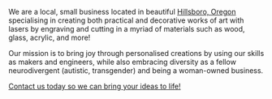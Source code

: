 We are a local, small business located in beautiful [Hillsboro, Oregon](https://en.wikipedia.org/wiki/Hillsboro,_Oregon) specialising in creating both practical and decorative works of art with lasers by engraving and cutting in a myriad of materials such as wood, glass, acrylic, and more!

Our mission is to bring joy through personalised creations by using our skills as makers and engineers, while also embracing diversity as a fellow neurodivergent (autistic, transgender) and being a woman-owned business.

[Contact us today so we can bring your ideas to life!](https://moonlitmeadow.me/custom-orders-request)
